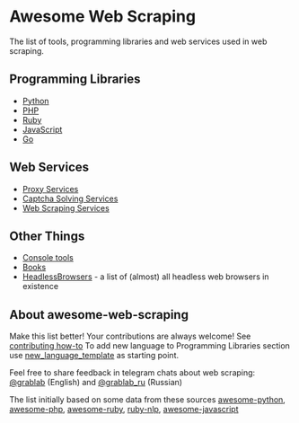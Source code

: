 # Awesome Web Scraping

The list of tools, programming libraries and web services used in web scraping.

## Programming Libraries

* [Python](http://github.com/lorien/web-scraping/blob/master/python.md)
* [PHP](http://github.com/lorien/web-scraping/blob/master/php.md)
* [Ruby](http://github.com/lorien/web-scraping/blob/master/ruby.md)
* [JavaScript](http://github.com/lorien/web-scraping/blob/master/javascript.md)
* [Go](http://github.com/lorien/web-scraping/blob/master/golang.md)

## Web Services
* [Proxy Services](http://github.com/lorien/web-scraping/blob/master/proxy_services.md)
* [Captcha Solving Services](https://github.com/lorien/awesome-web-scraping/blob/master/captcha_solving_services.md)
* [Web Scraping Services](http://github.com/lorien/web-scraping/blob/master/web_services.md)

## Other Things

* [Console tools](http://github.com/lorien/web-scraping/blob/master/console_tools.md)
* [Books](http://github.com/lorien/web-scraping/blob/master/books.md)
* [HeadlessBrowsers](https://github.com/dhamaniasad/HeadlessBrowsers) - a list of (almost) all headless web browsers in existence

## About awesome-web-scraping

Make this list better! Your contributions are always welcome! See [contributing how-to](https://github.com/lorien/web-scraping/blob/master/CONTRIBUTING.md) To add new language to Programming Libraries section use [new_language_template](http://github.com/lorien/web-scraping/blob/master/new_language_template.md) as starting point.

Feel free to share feedback in telegram chats about web scraping: [@grablab](https://t.me/grablab) (English) and [@grablab_ru](https://t.me/grablab_ru) (Russian)

The list initially based on some data from these sources [awesome-python](https://github.com/vinta/awesome-python), [awesome-php](https://github.com/ziadoz/awesome-php), [awesome-ruby](https://github.com/markets/awesome-ruby), [ruby-nlp](https://github.com/diasks2/ruby-nlp), [awesome-javascript](https://github.com/sorrycc/awesome-javascript)
